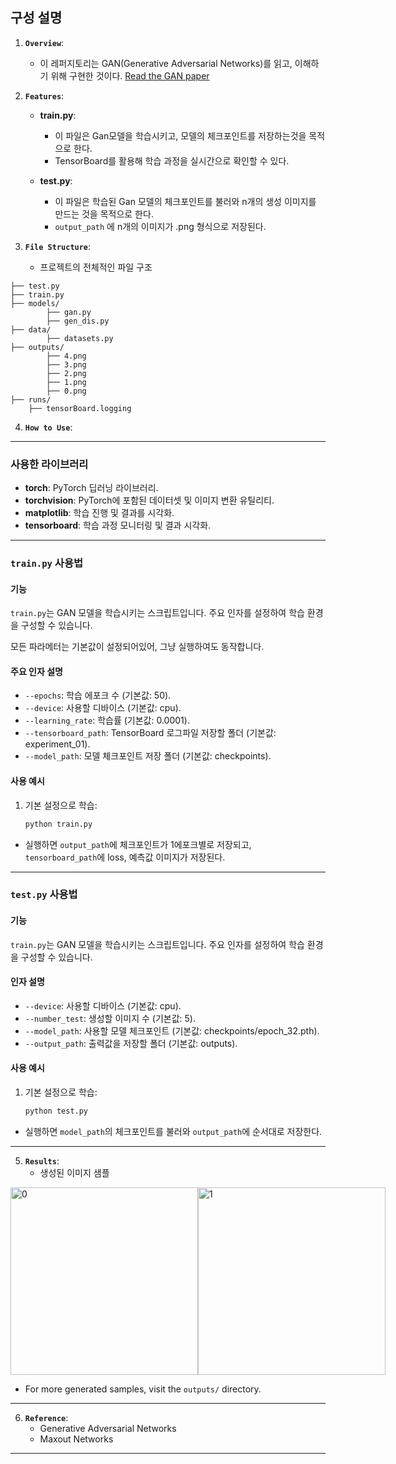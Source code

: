 
## **구성 설명**

1. **`Overview`**:
   - 이 레퍼지토리는 GAN(Generative Adversarial Networks)를 읽고, 이해하기 위해 구현한 것이다. [Read the GAN paper](https://arxiv.org/abs/1406.2661)

2. **`Features`**:
   - **train.py**:
     - 이 파일은 Gan모델을 학습시키고, 모델의 체크포인트를 저장하는것을 목적으로 한다.
     - TensorBoard를 활용해 학습 과정을 실시간으로 확인할 수 있다.

   - **test.py**:
     - 이 파일은 학습된 Gan 모델의 체크포인트를 불러와 n개의 생성 이미지를 만드는 것을 목적으로 한다.
     - `output_path` 에 n개의 이미지가 .png 형식으로 저장된다.

3. **`File Structure`**:
   - 프로젝트의 전체적인 파일 구조
  ```
  ├── test.py
  ├── train.py
  ├── models/
          ├── gan.py
          ├── gen_dis.py
  ├── data/
          ├── datasets.py
  ├── outputs/
          ├── 4.png
          ├── 3.png
          ├── 2.png
          ├── 1.png
          ├── 0.png
  ├── runs/
      ├── tensorBoard.logging
  ```

4. **`How to Use`**:

---

### 사용한 라이브러리
- **torch**: PyTorch 딥러닝 라이브러리.
- **torchvision**: PyTorch에 포함된 데이터셋 및 이미지 변환 유틸리티.
- **matplotlib**: 학습 진행 및 결과를 시각화.
- **tensorboard**: 학습 과정 모니터링 및 결과 시각화.

---

### `train.py` 사용법

#### **기능**
`train.py`는 GAN 모델을 학습시키는 스크립트입니다. 주요 인자를 설정하여 학습 환경을 구성할 수 있습니다.

모든 파라메터는 기본값이 설정되어있어, 그냥 실행하여도 동작합니다.

#### **주요 인자 설명**
- `--epochs`: 학습 에포크 수 (기본값: 50).
- `--device`: 사용할 디바이스 (기본값: cpu).
- `--learning_rate`: 학습률 (기본값: 0.0001).
- `--tensorboard_path`: TensorBoard 로그파일 저장할 폴더 (기본값: experiment_01).
- `--model_path`: 모델 체크포인트 저장 폴더 (기본값: checkpoints).

#### **사용 예시**
1. 기본 설정으로 학습:
   ```bash
   python train.py

 - 실행하면 `output_path`에 체크포인트가 1에포크별로 저장되고, `tensorboard_path`에 loss, 예측값 이미지가 저장된다.
---

### `test.py` 사용법

#### **기능**
`train.py`는 GAN 모델을 학습시키는 스크립트입니다. 주요 인자를 설정하여 학습 환경을 구성할 수 있습니다.

#### **인자 설명**
- `--device`: 사용할 디바이스 (기본값: cpu).
- `--number_test`: 생성할 이미지 수 (기본값: 5).
- `--model_path`: 사용할 모델 체크포인트 (기본값: checkpoints/epoch_32.pth).
- `--output_path`: 출력값을 저장할 폴더 (기본값: outputs).

#### **사용 예시**
1. 기본 설정으로 학습:
   ```bash
   python test.py
 - 실행하면 `model_path`의 체크포인트를 불러와 `output_path`에 순서대로 저장한다.
---

5. **`Results`**:
   - 생성된 이미지 샘플

<div style="display: flex; justify-content: space-around;">
    <img src="outputs/0.png" alt="0" width="300">
    <img src="outputs/1.png" alt="1" width="300">
</div>



- For more generated samples, visit the `outputs/` directory.

---

6. **`Reference`**:
   - Generative Adversarial Networks
   - Maxout Networks

---

